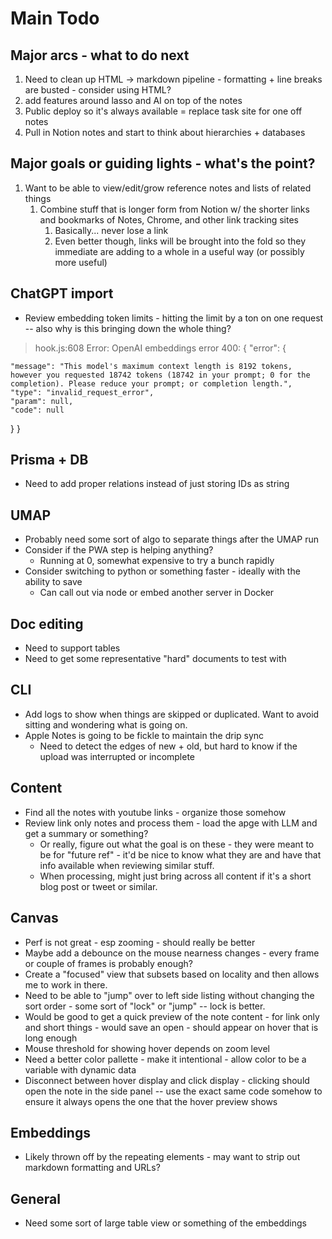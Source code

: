 # Main Todo

## Major arcs - what to do next

1. Need to clean up HTML -> markdown pipeline - formatting + line breaks are busted - consider using HTML?
2. add features around lasso and AI on top of the notes
3. Public deploy so it's always available = replace task site for one off notes
4. Pull in Notion notes and start to think about hierarchies + databases

## Major goals or guiding lights - what's the point?

1. Want to be able to view/edit/grow reference notes and lists of related things
   1. Combine stuff that is longer form from Notion w/ the shorter links and bookmarks of Notes, Chrome, and other link tracking sites
      1. Basically... never lose a link
      2. Even better though, links will be brought into the fold so they immediate are adding to a whole in a useful way (or possibly more useful)

## ChatGPT import

- Review embedding token limits - hitting the limit by a ton on one request -- also why is this bringing down the whole thing?

> hook.js:608 Error: OpenAI embeddings error 400: {
> "error": {

    "message": "This model's maximum context length is 8192 tokens, however you requested 18742 tokens (18742 in your prompt; 0 for the completion). Please reduce your prompt; or completion length.",
    "type": "invalid_request_error",
    "param": null,
    "code": null

}
}

## Prisma + DB

- Need to add proper relations instead of just storing IDs as string

## UMAP

- Probably need some sort of algo to separate things after the UMAP run
- Consider if the PWA step is helping anything?
  - Running at 0, somewhat expensive to try a bunch rapidly
- Consider switching to python or something faster - ideally with the ability to save
  - Can call out via node or embed another server in Docker

## Doc editing

- Need to support tables
- Need to get some representative "hard" documents to test with

## CLI

- Add logs to show when things are skipped or duplicated. Want to avoid sitting and wondering what is going on.
- Apple Notes is going to be fickle to maintain the drip sync
  - Need to detect the edges of new + old, but hard to know if the upload was interrupted or incomplete

## Content

- Find all the notes with youtube links - organize those somehow
- Review link only notes and process them - load the apge with LLM and get a summary or something?
  - Or really, figure out what the goal is on these - they were meant to be for "future ref" - it'd be nice to know what they are and have that info available when reviewing similar stuff.
  - When processing, might just bring across all content if it's a short blog post or tweet or similar.

## Canvas

- Perf is not great - esp zooming - should really be better
- Maybe add a debounce on the mouse nearness changes - every frame or couple of frames is probably enough?
- Create a "focused" view that subsets based on locality and then allows me to work in there.
- Need to be able to "jump" over to left side listing without changing the sort order - some sort of "lock" or "jump" -- lock is better.
- Would be good to get a quick preview of the note content - for link only and short things - would save an open - should appear on hover that is long enough
- Mouse threshold for showing hover depends on zoom level
- Need a better color pallette - make it intentional - allow color to be a variable with dynamic data
- Disconnect between hover display and click display - clicking should open the note in the side panel -- use the exact same code somehow to ensure it always opens the one that the hover preview shows

## Embeddings

- Likely thrown off by the repeating elements - may want to strip out markdown formatting and URLs?

## General

- Need some sort of large table view or something of the embeddings
